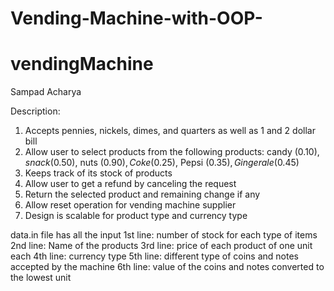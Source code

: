 # Vending-Machine-with-OOP-

# vendingMachine
Sampad Acharya


Description: 
1. Accepts pennies, nickels, dimes, and quarters as well as 1 and 2 dollar bill 
2. Allow user to select products from the following products: candy ($0.10), snack ($0.50), nuts ($0.90), Coke ($0.25), Pepsi ($0.35), Gingerale ($0.45) 
3. Keeps track of its stock of products 
4. Allow user to get a refund by canceling the request 
5. Return the selected product and remaining change if any 
6. Allow reset operation for vending machine supplier 
7. Design is scalable for product type and currency type




data.in file has all the input
1st line: number of stock for each type of items
2nd line: Name of the products
3rd line: price of each product of one unit each
4th line: currency type
5th line: different type of coins and notes accepted by the machine 
6th line: value of the coins and notes converted to the lowest unit
